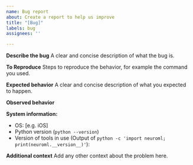 ```yaml
---
name: Bug report
about: Create a report to help us improve
title: "[Bug]"
labels: bug
assignees: ''

---
```


**Describe the bug**
A clear and concise description of what the bug is.

**To Reproduce**
Steps to reproduce the behavior, for example the command you used.

**Expected behavior**
A clear and concise description of what you expected to happen.

**Observed behavior**

**System information:**
 - OS: [e.g. iOS]
 - Python version (`python --version`)
 - Version of tools in use (Output of `python -c 'import neuroml; print(neuroml.__version__)'`):


**Additional context**
Add any other context about the problem here.
